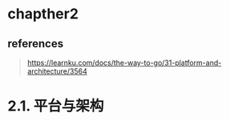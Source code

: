 # chapther2

## references

> https://learnku.com/docs/the-way-to-go/31-platform-and-architecture/3564

# 2.1. 平台与架构